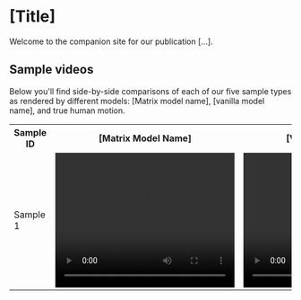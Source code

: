 # [Title]

Welcome to the companion site for our publication [...].

## Sample videos

Below you'll find side-by-side comparisons of each of our five sample types as rendered by different models: [Matrix model name], [vanilla model name], and true human motion.

<table>
  <tr>
    <th>Sample ID</th>
    <th>[Matrix Model Name]</th>
    <th>[Vanilla Model Name]</th>
    <th>Human Motion</th>
  </tr>
  <tr>
    <td>Sample 1</td>
    <td><video width="320" height="240" controls><source src="samples/17_matrix.mp4" type="video/mp4"></video></td>
    <td><video width="320" height="240" controls><source src="samples/17_vanilla.mp4" type="video/mp4"></video></td>
    <td><video width="320" height="240" controls><source src="samples/17_human.mp4" type="video/mp4"></video></td>
  </tr>
  <!-- Add more rows for each sample -->
</table>
